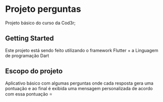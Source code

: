 # Projeto perguntas

Projeto básico do curso da Cod3r;

## Getting Started

Este projeto está sendo feito utilizando o framework Flutter + a Linguagem de programação Dart

## Escopo do projeto

Aplicativo básico com algumas perguntas onde cada resposta gera uma pontuação e ao final é exibida uma mensagem personalizada de acordo com essa pontuação :star:
